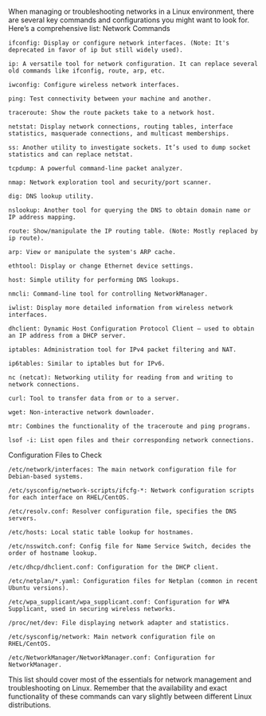 When managing or troubleshooting networks in a Linux environment, there are several key commands and configurations you might want to look for. Here’s a comprehensive list:
Network Commands

    ifconfig: Display or configure network interfaces. (Note: It's deprecated in favor of ip but still widely used).

    ip: A versatile tool for network configuration. It can replace several old commands like ifconfig, route, arp, etc.

    iwconfig: Configure wireless network interfaces.

    ping: Test connectivity between your machine and another.

    traceroute: Show the route packets take to a network host.

    netstat: Display network connections, routing tables, interface statistics, masquerade connections, and multicast memberships.

    ss: Another utility to investigate sockets. It’s used to dump socket statistics and can replace netstat.

    tcpdump: A powerful command-line packet analyzer.

    nmap: Network exploration tool and security/port scanner.

    dig: DNS lookup utility.

    nslookup: Another tool for querying the DNS to obtain domain name or IP address mapping.

    route: Show/manipulate the IP routing table. (Note: Mostly replaced by ip route).

    arp: View or manipulate the system's ARP cache.

    ethtool: Display or change Ethernet device settings.

    host: Simple utility for performing DNS lookups.

    nmcli: Command-line tool for controlling NetworkManager.

    iwlist: Display more detailed information from wireless network interfaces.

    dhclient: Dynamic Host Configuration Protocol Client – used to obtain an IP address from a DHCP server.

    iptables: Administration tool for IPv4 packet filtering and NAT.

    ip6tables: Similar to iptables but for IPv6.

    nc (netcat): Networking utility for reading from and writing to network connections.

    curl: Tool to transfer data from or to a server.

    wget: Non-interactive network downloader.

    mtr: Combines the functionality of the traceroute and ping programs.

    lsof -i: List open files and their corresponding network connections.

Configuration Files to Check

    /etc/network/interfaces: The main network configuration file for Debian-based systems.

    /etc/sysconfig/network-scripts/ifcfg-*: Network configuration scripts for each interface on RHEL/CentOS.

    /etc/resolv.conf: Resolver configuration file, specifies the DNS servers.

    /etc/hosts: Local static table lookup for hostnames.

    /etc/nsswitch.conf: Config file for Name Service Switch, decides the order of hostname lookup.

    /etc/dhcp/dhclient.conf: Configuration for the DHCP client.

    /etc/netplan/*.yaml: Configuration files for Netplan (common in recent Ubuntu versions).

    /etc/wpa_supplicant/wpa_supplicant.conf: Configuration for WPA Supplicant, used in securing wireless networks.

    /proc/net/dev: File displaying network adapter and statistics.

    /etc/sysconfig/network: Main network configuration file on RHEL/CentOS.

    /etc/NetworkManager/NetworkManager.conf: Configuration for NetworkManager.

This list should cover most of the essentials for network management and troubleshooting on Linux. Remember that the availability and exact functionality of these commands can vary slightly between different Linux distributions.
